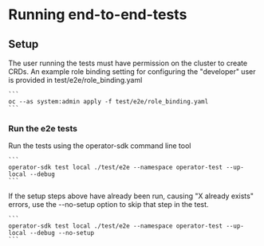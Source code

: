 # Running end-to-end-tests

## Setup

The user running the tests must have permission on the cluster to
create CRDs. An example role binding setting for configuring the
"developer" user is provided in test/e2e/role_binding.yaml

    ```
    oc --as system:admin apply -f test/e2e/role_binding.yaml
    ```

### Run the e2e tests

Run the tests using the operator-sdk command line tool

    ```
    operator-sdk test local ./test/e2e --namespace operator-test --up-local --debug
    ```

If the setup steps above have already been run, causing "X already
exists" errors, use the --no-setup option to skip that step in the test.

    ```
    operator-sdk test local ./test/e2e --namespace operator-test --up-local --debug --no-setup
    ```
